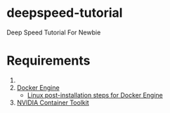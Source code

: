 # deepspeed-tutorial
Deep Speed Tutorial For Newbie

# Requirements
1. 
1. [Docker Engine](https://docs.docker.com/engine/install/ubuntu/#install-using-the-repository)
    * [Linux post-installation steps for Docker Engine](https://docs.docker.com/engine/install/linux-postinstall/)
2. [NVIDIA Container Toolkit](https://docs.nvidia.com/datacenter/cloud-native/container-toolkit/latest/install-guide.html)

